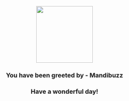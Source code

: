<p align="center">
    <img src="https://raw.githubusercontent.com/PokeAPI/sprites/master/sprites/pokemon/630.png" width="150" height="150">
</p>
<h3 align="center">You have been greeted by - <b>Mandibuzz</b></h3>
<h3 align="center">Have a wonderful day!</h3>
